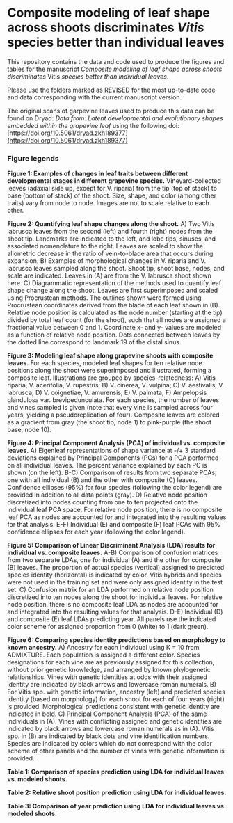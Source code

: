 # Composite modeling of leaf shape across shoots discriminates *Vitis* species better than individual leaves

This repository contains the data and code used to produce the figures and tables for the manuscript *Composite modeling of leaf shape across shoots discriminates* Vitis *species better than individual leaves*.

Please use the folders marked as REVISED for the most up-to-date code and data corresponding with the current manuscript version.

The original scans of garpevine leaves used to produce this data can be found on Dryad: *Data from: Latent developmental and evolutionary shapes embedded within the grapevine leaf* using the following doi: [https://doi.org/10.5061/dryad.zkh189377](https://doi.org/10.5061/dryad.zkh189377)

### Figure legends

**Figure 1: Examples of changes in leaf traits between different developmental stages in different grapevine species.** Vineyard-collected leaves (adaxial side up, except for V. riparia) from the tip (top of stack) to base (bottom of stack) of the shoot. Size, shape, and color (among other traits) vary from node to node. Images are not to scale relative to each other.
 
**Figure 2: Quantifying leaf shape changes along the shoot.** A) Two Vitis labrusca leaves from the second (left) and fourth (right) nodes from the shoot tip. Landmarks are indicated to the left, and lobe tips, sinuses, and associated nomenclature to the right. Leaves are scaled to show the allometric decrease in the ratio of vein-to-blade area that occurs during expansion. B) Examples of morphological changes in V. riparia and V. labrusca leaves sampled along the shoot. Shoot tip, shoot base, nodes, and scale are indicated. Leaves in (A) are from the V. labrusca shoot shown here. C) Diagrammatic representation of the methods used to quantify leaf shape change along the shoot. Leaves are first superimposed and scaled using Procrustean methods. The outlines shown were formed using Procrustean coordinates derived from the blade of each leaf shown in (B). Relative node position is calculated as the node number (starting at the tip) divided by total leaf count (for the shoot), such that all nodes are assigned a fractional value between 0 and 1. Coordinate x- and y- values are modeled as a function of relative node position. Dots connected between leaves by the dotted line correspond to landmark 19 of the distal sinus.
 
**Figure 3: Modeling leaf shape along grapevine shoots with composite leaves.** For each species, modeled leaf shapes for ten relative node positions along the shoot were superimposed and illustrated, forming a composite leaf. Illustrations are grouped by species-relatedness: A) Vitis riparia, V. acerifolia, V. rupestris; B) V. cinerea, V. vulpina; C) V. aestivalis, V. labrusca; D) V. coignetiae, V. amurensis; E) V. palmata; F) Ampelopsis glandulosa var. brevipedunculata. For each species, the number of leaves and vines sampled is given (note that every vine is sampled across four years, yielding a pseudoreplication of four). Composite leaves are colored as a gradient from gray (the shoot tip, node 1) to pink-purple (the shoot base, node 10).
 
**Figure 4: Principal Component Analysis (PCA) of individual vs. composite leaves.** A) Eigenleaf representations of shape variance at -/+ 3 standard deviations explained by Principal Components (PCs) for a PCA performed on all individual leaves. The percent variance explained by each PC is shown (on the left). B-C) Comparison of results from two separate PCAs, one with all individual (B) and the other with composite (C) leaves. Confidence ellipses (95%) for four species (following the color legend) are provided in addition to all data points (gray). D) Relative node position discretized into nodes counting from one to ten projected onto the individual leaf PCA space. For relative node position, there is no composite leaf PCA as nodes are accounted for and integrated into the resulting values for that analysis. E-F) Individual (E) and composite (F) leaf PCAs with 95% confidence ellipses for each year (following the color legend).
 
**Figure 5: Comparison of Linear Discriminant Analysis (LDA) results for individual vs. composite leaves.** A-B) Comparison of confusion matrices from two separate LDAs, one for individual (A) and the other for composite (B) leaves. The proportion of actual species (vertical) assigned to predicted species identity (horizontal) is indicated by color. Vitis hybrids and species were not used in the training set and were only assigned identity in the test set. C) Confusion matrix for an LDA performed on relative node position discretized into ten nodes along the shoot for individual leaves. For relative node position, there is no composite leaf LDA as nodes are accounted for and integrated into the resulting values for that analysis. D-E) Individual (D) and composite (E) leaf LDAs predicting year. All panels use the indicated color scheme for assigned proportion from 0 (white) to 1 (dark green).
 
**Figure 6: Comparing species identity predictions based on morphology to known ancestry.** A) Ancestry for each individual using K = 10 from ADMIXTURE. Each population is assigned a different color. Species designations for each vine are as previously assigned for this collection, without prior genetic knowledge, and arranged by known phylogenetic relationships. Vines with genetic identities at odds with their assigned identity are indicated by black arrows and lowercase roman numerals. B) For Vitis spp. with genetic information, ancestry (left) and predicted species identity (based on morphology) for each shoot for each of four years (right) is provided. Morphological predictions consistent with genetic identity are indicated in bold. C) Principal Component Analysis (PCA) of the same individuals in (A). Vines with conflicting assigned and genetic identities are indicated by black arrows and lowercase roman numerals as in (A). Vitis spp. in (B) are indicated by black dots and vine identification numbers. Species are indicated by colors which do not correspond with the color scheme of other panels and the number of vines with genetic information is provided.


**Table 1: Comparison of species prediction using LDA for individual leaves vs. modeled shoots.**

**Table 2: Relative shoot position prediction using LDA for individual leaves.**

**Table 3: Comparison of year prediction using LDA for individual leaves vs. modeled shoots.**
